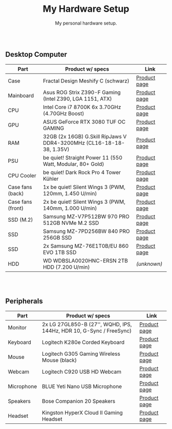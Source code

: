 <div align="center">

# My Hardware Setup

My personal hardware setup.

</div>

<br><br>

## Desktop Computer

| Part              | Product w/ specs                                                     | Link                                                                                                                                        |
| ----------------- | -------------------------------------------------------------------- | ------------------------------------------------------------------------------------------------------------------------------------------- |
| Case              | Fractal Design Meshify C (schwarz)                                   | [Product page](https://www.fractal-design.com/products/cases/meshify/meshify-c/black/)                                                      |
| Mainboard         | Asus ROG Strix Z390-F Gaming (Intel Z390, LGA 1151, ATX)             | [Product page](https://www.asus.com/de/Motherboards/ROG-STRIX-Z390-F-GAMING/)                                                               |
| CPU               | Intel Core i7 8700K 6x 3.70GHz (4.70GHz Boost)                       | [Product page](https://www.intel.de/content/www/de/de/products/processors/core/core-vpro/i7-8700k.html)                                     |
| GPU               | ASUS GeForce RTX 3080 TUF OC GAMING                                  | [Product page](https://www.asus.com/de/Motherboards-Components/Graphics-Cards/TUF-Gaming/TUF-RTX3080-O10G-GAMING/)                          |
| RAM               | 32GB (2x 16GB) G.Skill RipJaws V DDR4-3200MHz (CL16-18-18-38, 1.35V) | [Product page](<https://www.gskill.com/product/165/184/1536110922/F4-3200C16D-32GVKRipjaws-VDDR4-3200MHz-CL16-18-18-38-1.35V32GB-(2x16GB)>) |
| PSU               | be quiet! Straight Power 11 (550 Watt, Modular, 80+ Gold)            | [Product page](https://www.bequiet.com/de/powersupply/1252)                                                                                 |
| CPU Cooler        | be quiet! Dark Rock Pro 4 Tower Kühler                               | [Product page](https://www.bequiet.com/de/cpucooler/1378)                                                                                   |
| Case fans (back)  | 1x be quiet! Silent Wings 3 (PWM, 120mm, 1.450 U/min)                | [Product page](https://www.bequiet.com/de/casefans/722)                                                                                     |
| Case fans (front) | 2x be quiet! Silent Wings 3 (PWM, 140mm, 1.000 U/min)                | [Product page](https://www.bequiet.com/de/casefans/717)                                                                                     |
| SSD (M.2)         | Samsung MZ-V7P512BW 970 PRO 512GB NVMe M.2 SSD                       | [Product page](https://www.samsung.com/de/memory-storage/970-pro-nvme-m-2-ssd/MZ-V7P512BW/)                                                 |
| SSD               | Samsung MZ-7PD256BW 840 PRO 256GB SSD                                | [Product page](https://www.samsung.com/de/support/model/MZ-7PD256BW/)                                                                       |
| SSD               | 2x Samsung MZ-76E1T0B/EU 860 EVO 1TB SSD                             | [Product page](https://www.samsung.com/de/memory-storage/860-evo-sata-3-2-5-inch-ssd/MZ-76E1T0BEU/)                                         |
| HDD               | WD WDBSLA0020HNC-ERSN 2TB HDD (7.200 U/min)                          | _(unknown)_                                                                                                                                 |

<br><br>

## Peripherals

| Part       | Product w/ specs                                                    | Link                                                                                                                       |
| ---------- | ------------------------------------------------------------------- | -------------------------------------------------------------------------------------------------------------------------- |
| Monitor    | 2x LG 27GL850-B (27'', WQHD, IPS, 144Hz, HDR 10, G-Sync / FreeSync) | [Product page](https://www.lg.com/de/monitore/lg-27GL850-B)                                                                |
| Keyboard   | Logitech K280e Corded Keyboard                                      | [Product page](https://www.logitech.com/de-de/product/corded-keyboard-k280e-business)                                      |
| Mouse      | Logitech G305 Gaming Wireless Mouse (black)                         | [Product page](https://www.logitechg.com/de-de/products/gaming-mice/g305-lightspeed-wireless-gaming-mouse.910-005282.html) |
| Webcam     | Logitech C920 USB HD Webcam                                         | [Product page](https://www.logitech.com/de-de/product/hd-pro-webcam-c920)                                                  |
| Microphone | BLUE Yeti Nano USB Microphone                                       | [Product page](https://www.bluemic.com/de-de/products/yeti-nano/)                                                          |
| Speakers   | Bose Companion 20 Speakers                                          | [Product page](https://www.bose.de/de_de/products/speakers/stereo_speakers/companion-20-multimedia-speaker-system.html)    |
| Headset    | Kingston HyperX Cloud II Gaming Headset                             | [Product page](https://www.hyperxgaming.com/germany/de/headsets/cloud-gaming-headset)                                      |
